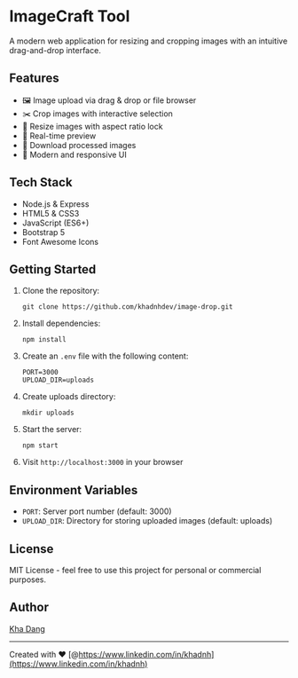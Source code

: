 # ImageCraft Tool

A modern web application for resizing and cropping images with an intuitive drag-and-drop interface.

## Features

- 🖼️ Image upload via drag & drop or file browser
- ✂️ Crop images with interactive selection
- 📐 Resize images with aspect ratio lock
- 🎯 Real-time preview
- 💾 Download processed images
- 🎨 Modern and responsive UI

## Tech Stack

- Node.js & Express
- HTML5 & CSS3
- JavaScript (ES6+)
- Bootstrap 5
- Font Awesome Icons

## Getting Started

1. Clone the repository:
   ```
   git clone https://github.com/khadnhdev/image-drop.git
   ```

2. Install dependencies:
   ```
   npm install
   ```

3. Create an `.env` file with the following content:
   ```
   PORT=3000
   UPLOAD_DIR=uploads
   ```

4. Create uploads directory:
   ```
   mkdir uploads
   ```

5. Start the server:
   ```
   npm start
   ```

6. Visit `http://localhost:3000` in your browser

## Environment Variables

- `PORT`: Server port number (default: 3000)
- `UPLOAD_DIR`: Directory for storing uploaded images (default: uploads)

## License

MIT License - feel free to use this project for personal or commercial purposes.

## Author

[Kha Dang](https://github.com/khadnhdev)

---
Created with ❤️ [@https://www.linkedin.com/in/khadnh](https://www.linkedin.com/in/khadnh)
